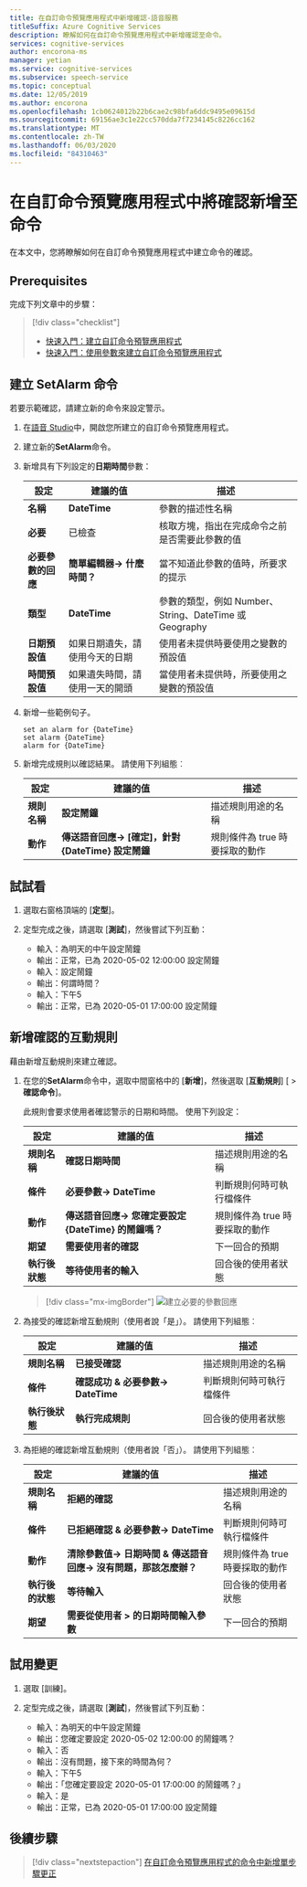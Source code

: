 ```yaml
---
title: 在自訂命令預覽應用程式中新增確認-語音服務
titleSuffix: Azure Cognitive Services
description: 瞭解如何在自訂命令預覽應用程式中新增確認至命令。
services: cognitive-services
author: encorona-ms
manager: yetian
ms.service: cognitive-services
ms.subservice: speech-service
ms.topic: conceptual
ms.date: 12/05/2019
ms.author: encorona
ms.openlocfilehash: 1cb0624012b22b6cae2c98bfa6ddc9495e09615d
ms.sourcegitcommit: 69156ae3c1e22cc570dda7f7234145c8226cc162
ms.translationtype: MT
ms.contentlocale: zh-TW
ms.lasthandoff: 06/03/2020
ms.locfileid: "84310463"
---
```

# <a name="add-confirmations-to-a-command-in-a-custom-commands-preview-application"></a>在自訂命令預覽應用程式中將確認新增至命令

在本文中，您將瞭解如何在自訂命令預覽應用程式中建立命令的確認。

## <a name="prerequisites"></a>Prerequisites

完成下列文章中的步驟：
> [!div class="checklist"]
> * [快速入門：建立自訂命令預覽應用程式](./quickstart-custom-speech-commands-create-new.md)
> * [快速入門：使用參數來建立自訂命令預覽應用程式](./quickstart-custom-speech-commands-create-parameters.md)

## <a name="create-a-setalarm-command"></a>建立 SetAlarm 命令

若要示範確認，請建立新的命令來設定警示。

1. 在[語音 Studio](https://speech.microsoft.com/)中，開啟您所建立的自訂命令預覽應用程式。
1. 建立新的**SetAlarm**命令。
1. 新增具有下列設定的**日期時間**參數：

   | 設定                           | 建議的值                     |  描述                 |
   | --------------------------------- | -----------------------------------------------------| ------------|
   | **名稱**                              | **DateTime**                                | 參數的描述性名稱                                |
   | **必要**                          | 已檢查                                 | 核取方塊，指出在完成命令之前是否需要此參數的值 |
   | **必要參數的回應**   | **簡單編輯器-> 什麼時間？**                              | 當不知道此參數的值時，所要求的提示 |
   | **類型**                              | **DateTime**                                | 參數的類型，例如 Number、String、DateTime 或 Geography   |
   | **日期預設值**                     | 如果日期遺失，請使用今天的日期            | 使用者未提供時要使用之變數的預設值  |  
   | **時間預設值**                     | 如果遺失時間，請使用一天的開頭     |  當使用者未提供時，所要使用之變數的預設值|

1. 新增一些範例句子。
   
    ```
    set an alarm for {DateTime}
    set alarm {DateTime}
    alarm for {DateTime}
   ```

1. 新增完成規則以確認結果。 請使用下列組態︰

   | 設定    | 建議的值                               |描述                                     |
   | ---------- | ------------------------------------------------------- |-----|
   | **規則名稱**  | **設定鬧鐘**                                               |    描述規則用途的名稱 |
   | **動作**    | **傳送語音回應-> [確定]，針對 {DateTime} 設定鬧鐘**    |規則條件為 true 時要採取的動作

## <a name="try-it-out"></a>試試看

1. 選取右窗格頂端的 [**定型**]。

1. 定型完成之後，請選取 [**測試**]，然後嘗試下列互動：
    - 輸入：為明天的中午設定鬧鐘
    - 輸出：正常，已為 2020-05-02 12:00:00 設定鬧鐘
    - 輸入：設定鬧鐘
    - 輸出：何謂時間？
    - 輸入：下午5
    - 輸出：正常，已為 2020-05-01 17:00:00 設定鬧鐘

## <a name="add-interaction-rules-for-the-confirmation"></a>新增確認的互動規則

藉由新增互動規則來建立確認。

1. 在您的**SetAlarm**命令中，選取中間窗格中的 [**新增**]，然後選取 [**互動規則**] [  >  **確認命令**]。

    此規則會要求使用者確認警示的日期和時間。 使用下列設定：

   | 設定               | 建議的值                                                                  | 描述                                        |
   | --------------------- | -------------------------------------------------------------------------------- | -------------------------------------------------- |
   | **規則名稱**             | **確認日期時間**                                                                | 描述規則用途的名稱          |
   | **條件**            | **必要參數-> DateTime**                                                    | 判斷規則何時可執行檔條件    |   
   | **動作**               | **傳送語音回應-> 您確定要設定 {DateTime} 的鬧鐘嗎？**     | 規則條件為 true 時要採取的動作 |
   | **期望**          | **需要使用者的確認**                                                 | 下一回合的預期                      |
   | **執行後狀態**  | **等待使用者的輸入**                                                            | 回合後的使用者狀態                  |
  
      > [!div class="mx-imgBorder"]
      > ![建立必要的參數回應](media/custom-speech-commands/add-validation-set-temperature.png)

1. 為接受的確認新增互動規則（使用者說「是」）。 請使用下列組態︰

   | 設定               | 建議的值                                                                  | 描述                                        |
   | --------------------- | -------------------------------------------------------------------------------- | -------------------------------------------------- |
   | **規則名稱**             | **已接受確認**                                                            | 描述規則用途的名稱          |
   | **條件**            | **確認成功 & 必要參數-> DateTime**                      | 判斷規則何時可執行檔條件    |   
   | **執行後狀態** | **執行完成規則**                                                          | 回合後的使用者狀態                   |

1. 為拒絕的確認新增互動規則（使用者說「否」）。 請使用下列組態︰

   | 設定               | 建議的值                                                                  | 描述                                        |
   | --------------------- | -------------------------------------------------------------------------------- | -------------------------------------------------- |
   | **規則名稱**             | **拒絕的確認**                                                                   | 描述規則用途的名稱          |
   | **條件**            | **已拒絕確認 & 必要參數-> DateTime**                               | 判斷規則何時可執行檔條件    |   
   | **動作**               | **清除參數值-> 日期時間 & 傳送語音回應-> 沒有問題，那該怎麼辦？**  | 規則條件為 true 時要採取的動作 |
   | **執行後的狀態** | **等待輸入**                                                                   | 回合後的使用者狀態                   |
   | **期望**          | **需要從使用者 > 的日期時間輸入參數**                           | 下一回合的預期                      |

## <a name="try-out-the-changes"></a>試用變更

1. 選取 [訓練]。

1. 定型完成之後，請選取 [**測試**]，然後嘗試下列互動：

    - 輸入：為明天的中午設定鬧鐘
    - 輸出：您確定要設定 2020-05-02 12:00:00 的鬧鐘嗎？
    - 輸入：否
    - 輸出：沒有問題，接下來的時間為何？
    - 輸入：下午5
    - 輸出：「您確定要設定 2020-05-01 17:00:00 的鬧鐘嗎？」
    - 輸入：是
    - 輸出：正常，已為 2020-05-01 17:00:00 設定鬧鐘

## <a name="next-steps"></a>後續步驟

> [!div class="nextstepaction"]
> [在自訂命令預覽應用程式的命令中新增單步驟更正](./how-to-custom-speech-commands-one-step-correction.md)
